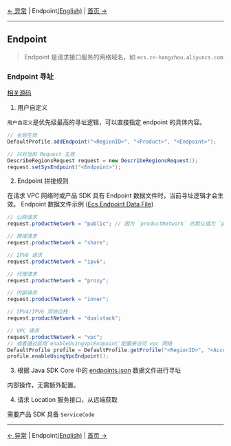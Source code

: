 [← 异常](9-Exception-CN.md) | Endpoint[(English)](10-Endpoint-EN.md) | [首页 →](../README-CN.md)
***

## Endpoint

> Endpoint 是请求接口服务的网络域名，如 `ecs.cn-hangzhou.aliyuncs.com`

### Endpoint 寻址

[相关源码](../aliyun-java-sdk-core/src/main/java/com/aliyuncs/endpoint/DefaultEndpointResolver.java)

1. 用户自定义

`用户自定义`是优先级最高的寻址逻辑，可以直接指定 endpoint 的具体内容。

```java
// 全局生效
DefaultProfile.addEndpoint("<RegionID>", "<Product>", "<Endpoint>");

// 只对当前 Request 生效
DescribeRegionsRequest request = new DescribeRegionsRequest();
request.setSysEndpoint("<Endpoint>");
```

2. Endpoint 拼接规则

在请求 VPC 网络时或产品 SDK 具有 Endpoint 数据文件时，当前寻址逻辑才会生效。
Endpoint 数据文件示例 ([Ecs Endpoint Data File](../aliyun-java-sdk-ecs/src/main/java/com/aliyuncs/ecs/Endpoint.java))

```java
// 公网请求
request.productNetwork = "public"; // 因为 `productNetwork` 的默认值为 `public`，所以默认情况下不需要配置 `productNetwork`

// 跨域请求
request.productNetwork = "share";

// IPV6 请求
request.productNetwork = "ipv6";

// 代理请求
request.productNetwork = "proxy";

// 内部请求
request.productNetwork = "inner";

// IPV4/IPV6 双协议栈
request.productNetwork = "dualstack";

// VPC 请求
request.productNetwork = "vpc";
// 或者通过启用`enableUsingVpcEndpoint`配置来访问 vpc 网络
DefaultProfile profile = DefaultProfile.getProfile("<RegionID>", "<AccessKeyId>", "<AccessKeySecret>");
profile.enableUsingVpcEndpoint();
```

3. 根据 Java SDK Core 中的 [endpoints.json](../aliyun-java-sdk-core/src/main/resources/endpoints.json) 数据文件进行寻址

内部操作，无需额外配置。

4. 请求 Location 服务接口，从远端获取

需要产品 SDK 具备 `ServiceCode`

***
[← 异常](9-Exception-CN.md) | Endpoint[(English)](10-Endpoint-EN.md) | [首页 →](../README-CN.md)
